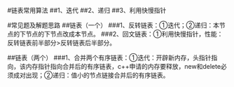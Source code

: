 #链表常用算法
##1、迭代
##2、递归
##3、利用快慢指针

#常见题及解题思路
##链表（一个）
###1、反转链表：①迭代；②递归：本节点的下节点的下节点改成本节点。
###2、回文链表：①利用快慢指针，性能：反转链表前半部分>反转链表后半部分。

##链表（两个）
###1、合并两个有序链表：①迭代：开辟新内存，头指针指向，该内存指针指向合并后的有序链表，c++申请的内存要释放，new和delete必须成对出现；②递归：值小的节点链接合并后的有序链表。

